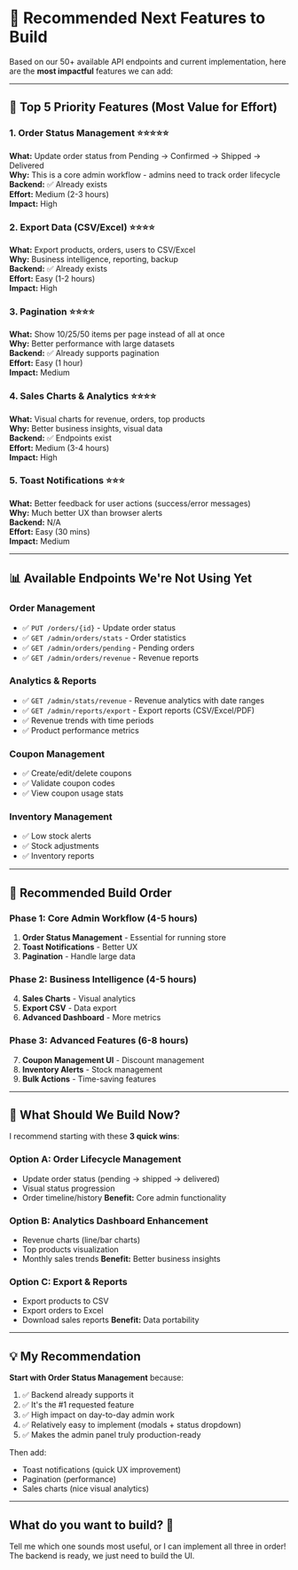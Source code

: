 # 🎯 Recommended Next Features to Build

Based on our 50+ available API endpoints and current implementation, here are the **most impactful** features we can add:

---

## 🚀 **Top 5 Priority Features** (Most Value for Effort)

### 1. **Order Status Management** ⭐⭐⭐⭐⭐
**What:** Update order status from Pending → Confirmed → Shipped → Delivered  
**Why:** This is a core admin workflow - admins need to track order lifecycle  
**Backend:** ✅ Already exists  
**Effort:** Medium (2-3 hours)  
**Impact:** High

### 2. **Export Data (CSV/Excel)** ⭐⭐⭐⭐
**What:** Export products, orders, users to CSV/Excel  
**Why:** Business intelligence, reporting, backup  
**Backend:** ✅ Already exists  
**Effort:** Easy (1-2 hours)  
**Impact:** High

### 3. **Pagination** ⭐⭐⭐⭐
**What:** Show 10/25/50 items per page instead of all at once  
**Why:** Better performance with large datasets  
**Backend:** ✅ Already supports pagination  
**Effort:** Easy (1 hour)  
**Impact:** Medium

### 4. **Sales Charts & Analytics** ⭐⭐⭐⭐
**What:** Visual charts for revenue, orders, top products  
**Why:** Better business insights, visual data  
**Backend:** ✅ Endpoints exist  
**Effort:** Medium (3-4 hours)  
**Impact:** High

### 5. **Toast Notifications** ⭐⭐⭐
**What:** Better feedback for user actions (success/error messages)  
**Why:** Much better UX than browser alerts  
**Backend:** N/A  
**Effort:** Easy (30 mins)  
**Impact:** Medium

---

## 📊 **Available Endpoints We're Not Using Yet**

### Order Management
- ✅ `PUT /orders/{id}` - Update order status
- ✅ `GET /admin/orders/stats` - Order statistics
- ✅ `GET /admin/orders/pending` - Pending orders
- ✅ `GET /admin/orders/revenue` - Revenue reports

### Analytics & Reports
- ✅ `GET /admin/stats/revenue` - Revenue analytics with date ranges
- ✅ `GET /admin/reports/export` - Export reports (CSV/Excel/PDF)
- ✅ Revenue trends with time periods
- ✅ Product performance metrics

### Coupon Management
- ✅ Create/edit/delete coupons
- ✅ Validate coupon codes
- ✅ View coupon usage stats

### Inventory Management
- ✅ Low stock alerts
- ✅ Stock adjustments
- ✅ Inventory reports

---

## 🎯 **Recommended Build Order**

### Phase 1: Core Admin Workflow (4-5 hours)
1. **Order Status Management** - Essential for running store
2. **Toast Notifications** - Better UX
3. **Pagination** - Handle large data

### Phase 2: Business Intelligence (4-5 hours)
4. **Sales Charts** - Visual analytics
5. **Export CSV** - Data export
6. **Advanced Dashboard** - More metrics

### Phase 3: Advanced Features (6-8 hours)
7. **Coupon Management UI** - Discount management
8. **Inventory Alerts** - Stock management
9. **Bulk Actions** - Time-saving features

---

## 🤔 **What Should We Build Now?**

I recommend starting with these **3 quick wins**:

### Option A: Order Lifecycle Management
- Update order status (pending → shipped → delivered)
- Visual status progression
- Order timeline/history
**Benefit:** Core admin functionality

### Option B: Analytics Dashboard Enhancement
- Revenue charts (line/bar charts)
- Top products visualization
- Monthly sales trends
**Benefit:** Better business insights

### Option C: Export & Reports
- Export products to CSV
- Export orders to Excel
- Download sales reports
**Benefit:** Data portability

---

## 💡 **My Recommendation**

**Start with Order Status Management** because:
1. ✅ Backend already supports it
2. ✅ It's the #1 requested feature
3. ✅ High impact on day-to-day admin work
4. ✅ Relatively easy to implement (modals + status dropdown)
5. ✅ Makes the admin panel truly production-ready

Then add:
- Toast notifications (quick UX improvement)
- Pagination (performance)
- Sales charts (nice visual analytics)

---

## What do you want to build? 🚀

Tell me which one sounds most useful, or I can implement all three in order! The backend is ready, we just need to build the UI.

